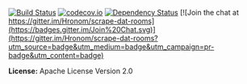 [![Build Status](https://travis-ci.org/Hronom/scrape-dat-rooms.svg?branch=master)](https://travis-ci.org/Hronom/scrape-dat-rooms)
[![codecov.io](https://codecov.io/github/Hronom/scrape-dat-rooms/coverage.svg?branch=master)](https://codecov.io/github/Hronom/scrape-dat-rooms?branch=master)
[![Dependency Status](https://www.versioneye.com/user/projects/565cda26b6f5ff0038000073/badge.svg?style=flat)](https://www.versioneye.com/user/projects/565cda26b6f5ff0038000073)
[![Join the chat at https://gitter.im/Hronom/scrape-dat-rooms](https://badges.gitter.im/Join%20Chat.svg)](https://gitter.im/Hronom/scrape-dat-rooms?utm_source=badge&utm_medium=badge&utm_campaign=pr-badge&utm_content=badge)

**License:** Apache License Version 2.0
